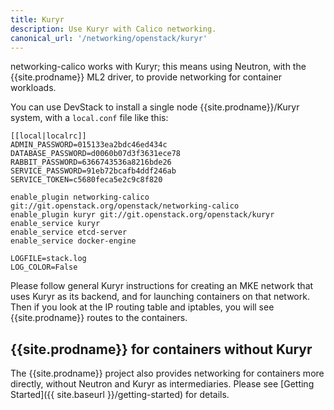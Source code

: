 ```yaml
---
title: Kuryr
description: Use Kuryr with Calico networking.
canonical_url: '/networking/openstack/kuryr'
---
```


networking-calico works with Kuryr; this means using Neutron, with the {{site.prodname}}
ML2 driver, to provide networking for container workloads.

You can use DevStack to install a single node {{site.prodname}}/Kuryr system, with a
`local.conf` file like this:

    [[local|localrc]]
    ADMIN_PASSWORD=015133ea2bdc46ed434c
    DATABASE_PASSWORD=d0060b07d3f3631ece78
    RABBIT_PASSWORD=6366743536a8216bde26
    SERVICE_PASSWORD=91eb72bcafb4ddf246ab
    SERVICE_TOKEN=c5680feca5e2c9c8f820

    enable_plugin networking-calico git://git.openstack.org/openstack/networking-calico
    enable_plugin kuryr git://git.openstack.org/openstack/kuryr
    enable_service kuryr
    enable_service etcd-server
    enable_service docker-engine

    LOGFILE=stack.log
    LOG_COLOR=False

Please follow general Kuryr instructions for creating an MKE network that
uses Kuryr as its backend, and for launching containers on that network.  Then
if you look at the IP routing table and iptables, you will see {{site.prodname}} routes to
the containers.

{{site.prodname}} for containers without Kuryr
-----------------------------------

The {{site.prodname}} project also provides networking for containers more directly,
without Neutron and Kuryr as intermediaries.  Please see [Getting
Started]({{ site.baseurl }}/getting-started) for details.
